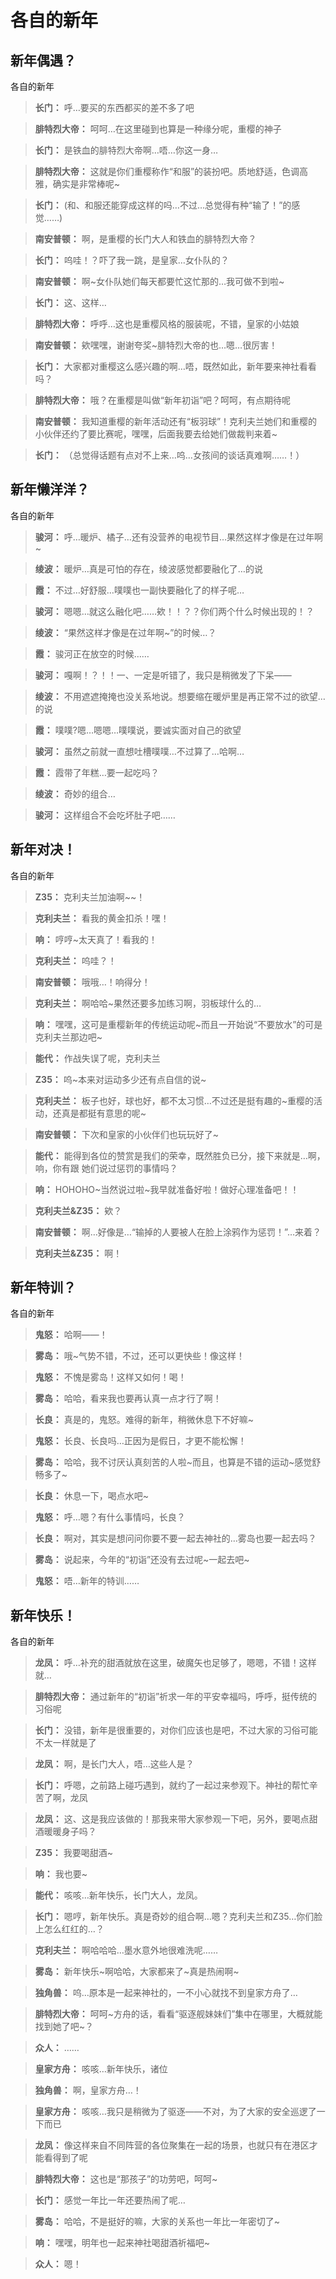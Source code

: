 # 各自的新年

## 新年偶遇？

各自的新年

> **长门：**
> 呼…要买的东西都买的差不多了吧

> **腓特烈大帝：**
> 呵呵…在这里碰到也算是一种缘分呢，重樱的神子

> **长门：**
> 是铁血的腓特烈大帝啊…唔…你这一身…

> **腓特烈大帝：**
> 这就是你们重樱称作“和服”的装扮吧。质地舒适，色调高雅，确实是非常棒呢~

> **长门：**
> (和、和服还能穿成这样的吗…不过…总觉得有种“输了！”的感觉……)

> **南安普顿：**
> 啊，是重樱的长门大人和铁血的腓特烈大帝？

> **长门：**
> 呜哇！？吓了我一跳，是皇家…女仆队的？

> **南安普顿：**
> 啊~女仆队她们每天都要忙这忙那的…我可做不到啦~

> **长门：**
> 这、这样…

> **腓特烈大帝：**
> 呼呼…这也是重樱风格的服装呢，不错，皇家的小姑娘

> **南安普顿：**
> 欸嘿嘿，谢谢夸奖~腓特烈大帝的也…嗯…很厉害！

> **长门：**
> 大家都对重樱这么感兴趣的啊…唔，既然如此，新年要来神社看看吗？

> **腓特烈大帝：**
> 哦？在重樱是叫做“新年初诣”吧？呵呵，有点期待呢

> **南安普顿：**
> 我知道重樱的新年活动还有“板羽球”！克利夫兰她们和重樱的小伙伴还约了要比赛呢，嘿嘿，后面我要去给她们做裁判来着~

> **长门：**
> （总觉得话题有点对不上来…呜…女孩间的谈话真难啊……！）

## 新年懒洋洋？

各自的新年

> **骏河：**
> 呼…暖炉、橘子…还有没营养的电视节目…果然这样才像是在过年啊~

> **绫波：**
> 暖炉…真是可怕的存在，绫波感觉都要融化了…的说

> **霞：**
> 不过…好舒服…噗噗也一副快要融化了的样子呢…

> **骏河：**
> 嗯嗯…就这么融化吧……欸！！？？你们两个什么时候出现的！？

> **绫波：**
> “果然这样才像是在过年啊~”的时候…？

> **霞：**
> 骏河正在放空的时候……

> **骏河：**
> 嘎啊！？！！一、一定是听错了，我只是稍微发了下呆——

> **绫波：**
> 不用遮遮掩掩也没关系地说。想要缩在暖炉里是再正常不过的欲望…的说

> **霞：**
> 噗噗?嗯…嗯嗯…噗噗说，要诚实面对自己的欲望

> **骏河：**
> 虽然之前就一直想吐槽噗噗…不过算了…哈啊…

> **霞：**
> 霞带了年糕…要一起吃吗？

> **绫波：**
> 奇妙的组合…

> **骏河：**
> 这样组合不会吃坏肚子吧……

## 新年对决！

各自的新年

> **Z35：**
> 克利夫兰加油啊~~！

> **克利夫兰：**
> 看我的黄金扣杀！嘿！

> **响：**
> 哼哼~太天真了！看我的！

> **克利夫兰：**
> 呜哇？！

> **南安普顿：**
> 哦哦…！响得分！

> **克利夫兰：**
> 啊哈哈~果然还要多加练习啊，羽板球什么的…

> **响：**
> 嘿嘿，这可是重樱新年的传统运动呢~而且一开始说“不要放水”的可是克利夫兰那边吧~

> **能代：**
> 作战失误了呢，克利夫兰

> **Z35：**
> 呜~本来对运动多少还有点自信的说~

> **克利夫兰：**
> 板子也好，球也好，都不太习惯…不过还是挺有趣的~重樱的活动，还真是都挺有意思的呢~

> **南安普顿：**
> 下次和皇家的小伙伴们也玩玩好了~

> **能代：**
> 能得到各位的赞赏是我们的荣幸，既然胜负已分，接下来就是…啊，响，你有跟 她们说过惩罚的事情吗？

> **响：**
> HOHOHO~当然说过啦~我早就准备好啦！做好心理准备吧！！

> **克利夫兰&Z35：**
> 欸？

> **南安普顿：**
> 啊…好像是…“输掉的人要被人在脸上涂鸦作为惩罚！”…来着？

> **克利夫兰&Z35：**
> 啊！

## 新年特训？

各自的新年

> **鬼怒：**
> 哈啊——！

> **雾岛：**
> 哦~气势不错，不过，还可以更快些！像这样！

> **鬼怒：**
> 不愧是雾岛！这样又如何！喝！

> **雾岛：**
> 哈哈，看来我也要再认真一点才行了啊！

> **长良：**
> 真是的，鬼怒。难得的新年，稍微休息下不好嘛~

> **鬼怒：**
> 长良、长良吗…正因为是假日，才更不能松懈！

> **雾岛：**
> 哈哈，我不讨厌认真刻苦的人啦~而且，也算是不错的运动~感觉舒畅多了~

> **长良：**
> 休息一下，喝点水吧~

> **鬼怒：**
> 呼…嗯？有什么事情吗，长良？

> **长良：**
> 啊对，其实是想问问你要不要一起去神社的…雾岛也要一起去吗？

> **雾岛：**
> 说起来，今年的“初诣”还没有去过呢~一起去吧~

> **鬼怒：**
> 唔…新年的特训……

## 新年快乐！

各自的新年

> **龙凤：**
> 呼…补充的甜酒就放在这里，破魔矢也足够了，嗯嗯，不错！这样就…

> **腓特烈大帝：**
> 通过新年的“初诣”祈求一年的平安幸福吗，呼呼，挺传统的习俗呢

> **长门：**
> 没错，新年是很重要的，对你们应该也是吧，不过大家的习俗可能不太一样就是了

> **龙凤：**
> 啊，是长门大人，唔…这些人是？

> **长门：**
> 呼嗯，之前路上碰巧遇到，就约了一起过来参观下。神社的帮忙辛苦了啊，龙凤

> **龙凤：**
> 这、这是我应该做的！那我来带大家参观一下吧，另外，要喝点甜酒暖暖身子吗？

> **Z35：**
> 我要喝甜酒~

> **响：**
> 我也要~

> **能代：**
> 咳咳…新年快乐，长门大人，龙凤。

> **长门：**
> 嗯哼，新年快乐。真是奇妙的组合啊…嗯？克利夫兰和Z35…你们脸上怎么红红的…？

> **克利夫兰：**
> 啊哈哈哈…墨水意外地很难洗呢……

> **雾岛：**
> 新年快乐~啊哈哈，大家都来了~真是热闹啊~

> **独角兽：**
> 呜…原本是一起来神社的，一不小心就找不到皇家方舟了…

> **腓特烈大帝：**
> 呵呵~方舟的话，看看“驱逐舰妹妹们”集中在哪里，大概就能找到她了吧~？

> **众人：**
> ……

> **皇家方舟：**
> 咳咳…新年快乐，诸位

> **独角兽：**
> 啊，皇家方舟…！

> **皇家方舟：**
> 咳咳…我只是稍微为了驱逐——不对，为了大家的安全巡逻了一下而已

> **龙凤：**
> 像这样来自不同阵营的各位聚集在一起的场景，也就只有在港区才能看得到了呢

> **腓特烈大帝：**
> 这也是“那孩子”的功劳吧，呵呵~

> **长门：**
> 感觉一年比一年还要热闹了呢…

> **雾岛：**
> 哈哈，不是挺好的嘛，大家的关系也一年比一年密切了~

> **响：**
> 嘿嘿，明年也一起来神社喝甜酒祈福吧~

> **众人：**
> 嗯！

